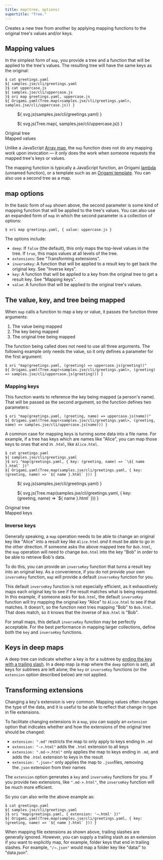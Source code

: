 ```yaml
---
title: map(tree, options)
supertitle: "Tree."
---
```


Creates a new tree from another by applying mapping functions to the original tree's values and/or keys.

<a name="values"></a>

## Mapping values

In the simplest form of `map`, you provide a tree and a function that will be applied to the tree's values. The resulting tree will have the same keys as the original:

```console
$ cat greetings.yaml
${ samples.jse/cli/greetings.yaml
}$ cat uppercase.js
${ samples.jse/cli/uppercase.js
}$ ori map greetings.yaml, uppercase.js
${ Origami.yaml(Tree.map(<samples.jse/cli/greetings.yaml>, samples.jse/cli/uppercase.js)) }
```

<div class="sideBySide">
  <figure>
    ${ svg.js(samples.jse/cli/greetings.yaml) }
  </figure>
  <figure>
    ${ svg.js(Tree.map(<samples.jse/cli/greetings.yaml>, samples.jse/cli/uppercase.js)) }
  </figure>
  <figcaption>Original tree</figcaption>
  <figcaption>Mapped values</figcaption>
</div>

Unlike a JavaScript [Array map](https://developer.mozilla.org/en-US/docs/Web/JavaScript/Reference/Global_Objects/Array/map), the `map` function does not do any mapping work upon invocation — it only does the work when someone requests the mapped tree's keys or values.

The mapping function is typically a JavaScript function, an Origami [lambda](/language/syntax.html#lambdas-unnamed-functions) (unnamed function), or a template such as an [Origami template](/language/templates.html). You can also use a second tree as a map.

## map options

In the basic form of `map` shown above, the second parameter is some kind of mapping function that will be applied to the tree's values. You can also use an expanded form of `map` in which the second parameter is a collection of options:

```console
$ ori map greetings.yaml, { value: uppercase.js }
```

The options include:

- `deep`: If `false` (the default), this only maps the top-level values in the tree. If `true`, this maps values at all levels of the tree.
- `extensions`: See "Transforming extensions".
- `inverseKey`: A function that will be applied to a result key to get back the original key. See "Inverse keys".
- `key`: A function that will be applied to a key from the original tree to get a result key. See "Mapping keys".
- `value`: A function that will be applied to the original tree's values.

## The value, key, and tree being mapped

When `map` calls a function to map a key or value, it passes the function three arguments:

1. The value being mapped
2. The key being mapped
3. The original tree being mapped

The function being called does not need to use all three arguments. The following example only needs the value, so it only defines a parameter for the first argument:

```console
$ ori "map(greetings.yaml, (greeting) => uppercase.js(greeting))"
${ Origami.yaml(Tree.map(<samples.jse/cli/greetings.yaml>, (greeting) => samples.jse/cli/uppercase.js(greeting))) }
```

### Mapping keys

This function wants to reference the key being mapped (a person's name). That will be passed as the second argument, so the function defines two parameters:

```console
$ ori "map(greetings.yaml, (greeting, name) => uppercase.js(name))"
${ Origami.yaml(Tree.map(<samples.jse/cli/greetings.yaml>, (greeting, name) => samples.jse/cli/uppercase.js(name))) }
```

A common case for mapping keys is turning some data into a file name. For example, if a tree has keys which are names like "Alice", you can map those keys to ones that end in `.html`, like `Alice.html`.

```console
$ cat greetings.yaml
${ samples.jse/cli/greetings.yaml
}$ ori "map(greetings.yaml, { key: (greeting, name) => `\${ name }.html` })"
${ Origami.yaml(Tree.map(samples.jse/cli/greetings.yaml, { key: (greeting, name) => `${ name }.html` })) }
```

<div class="sideBySide">
  <figure>
    ${ svg.js(samples.jse/cli/greetings.yaml) }
  </figure>
  <figure>
    ${ svg.js(Tree.map(samples.jse/cli/greetings.yaml, { key: (greeting, name) => `${ name }.html` })) }
  </figure>
  <figcaption>Original tree</figcaption>
  <figcaption>Mapped keys</figcaption>
</div>

### Inverse keys

Generally speaking, a `map` operation needs to be able to change an original key like "Alice" into a result key like `Alice.html` _and_ it must be able to go in the other direction. If someone asks the above mapped tree for `Bob.html`, the `map` operation will need to change `Bob.html` into the key "Bob" in order to be able to retrieve Bob's data.

To do this, you can provide an `inverseKey` function that turns a result key into an original key. As a convenience, if you do not provide your own `inverseKey` function, `map` will provide a default `inverseKey` function for you.

This default `inverseKey` function is not especially efficient, as it exhaustively maps each original key to see if the result matches what is being requested. In this example, if someone asks for `Bob.html`, the default `inverseKey` function will try mapping the original key "Alice" to `Alice.html` to see if that matches. It doesn't, so the function next tries mapping "Bob" to `Bob.html`. That does match, so it knows that the inverse of `Bob.html` is "Bob".

For small maps, this default `inverseKey` function may be perfectly acceptable. For the best performance in mapping larger collections, define both the `key` and `inverseKey` functions.

## Keys in deep maps

A deep tree can indicate whether a key is for a subtree by [ending the key with a trailing slash](https://weborigami.org/async-tree/interface.html#trailing-slash-convention). In a deep map (a map where the `deep` option is set), all keys for subtrees are left alone; the `key` or `inverseKey` functions (or the `extension` option described below) are not applied.

## Transforming extensions

Changing a key's extension is very common. Mapping values often changes the type of the data, and it is useful to be able to reflect that change in type in file extensions.

To facilitate changing extensions in a `map`, you can supply an `extension` option that indicates whether and how the extensions of the original tree should be changed:

- `extension: ".md"` restricts the map to only apply to keys ending in `.md`
- `extension: "->.html"` adds the `.html` extension to all keys
- `extension: ".md->.html"` only applies the map to keys ending in `.md`, and adds the `.html` extension to keys in the result
- `extension: ".json→"` only applies the map to `.json`files, removing the`.json` extension from their names

The `extension` option generates a `key` and `inverseKey` functions for you. If you provide two extensions, like `".md->.html"`, the `inverseKey` function will be much more efficient.

So you can also write the above example as:

```console
$ cat greetings.yaml
${ samples.jse/cli/greetings.yaml
}$ ori "map(greetings.yaml, { extension: '→.html' })"
${ Origami.yaml(Tree.map(samples.jse/cli/greetings.yaml, { key: (greeting, name) => `${ name }.html` })) }
```

When mapping file extensions as shown above, trailing slashes are generally ignored. However, you can supply a trailing slash as an extension if you want to explicitly map, for example, folder keys that end in trailing slashes. For example, `"/→.json"` would map a folder key like "data/" to "data.json".
